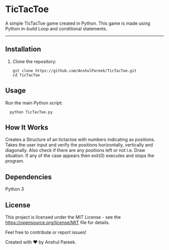 # TicTacToe

A simple TicTacToe game created in Python. This game is made using Python in-build Loop and conditional statements.

---

## Installation

1. Clone the repository:
   ```
   git clone https://github.com/AnshulPareek/TicTacToe.git
   cd TicTacToe
   ```
   
## Usage

Run the main Python script:

      python TicTacToe.py

## How It Works
Creates a Structure of an tictactoe with numbers indicating as positions.
Takes the user input and verify the positions horizontally, vertically and diagonally.
Also check if there are any positions left or not i.e. Draw situation.
If any of the case appears then exit(0) executes and stops the program.

## Dependencies
Python 3


## License
This project is licensed under the MIT License - see the https://opensource.org/license/MIT file for details.



Feel free to contribute or report issues!

Created with ❤️ by Anshul Pareek.
